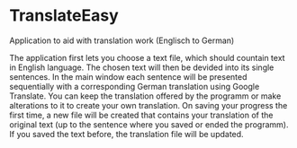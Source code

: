 # TranslateEasy
Application to aid with translation work (Englisch to German)


The application first lets you choose a text file, which should countain text in English language.
The chosen text will then be devided into its single sentences.
In the main window each sentence will be presented sequentially with a corresponding German translation using Google Translate.
You can keep the translation offered by the programm or make alterations to it to create your own translation.
On saving your progress the first time, a new file will be created that contains your translation of the original text
(up to the sentence where you saved or ended the programm). If you saved the text before, the translation file will be updated.
